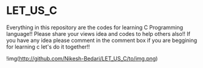 # LET_US_C
Everything in this repository are the codes for learning C Programming language!!
Please share your views idea and codes to help others also!!
If you have any idea
please comment in the comment box
if you are beggining for learning c let's do it together!!


!img(http://github.com/Nikesh-Bedari/LET_US_C/to/img.png)
